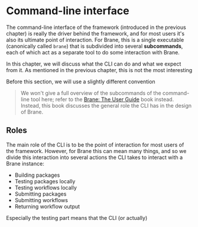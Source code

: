 # Command-line interface
The command-line interface of the framework (introduced in the previous chapter) is really the driver behind the framework, and for most users it's also its ultimate point of interaction. For Brane, this is a single executable (canonically called `brane`) that is subdivided into several **subcommands**, each of which act as a separate tool to do some interaction with Brane.

In this chapter, we will discuss what the CLI can do and what we expect from it. As mentioned in the previous chapter, this is not the most interesting 

Before  this section, we will use a slightly different convention 

> We won't give a full overview of the subcommands of the command-line tool here; refer to the [Brane: The User Guide](https://server.timinc/nl/brane/TODO) book instead. Instead, this book discusses the general role the CLI has in the design of Brane.

## Roles
The main role of the CLI is to be the point of interaction for most users of the framework. However, for Brane this can mean many things, and so we divide this interaction into several actions the CLI takes to interact with a Brane instance:
 - Building packages
 - Testing packages locally
 - Testing workflows locally
 - Submitting packages 
 - Submitting workflows
 - Returning workflow output

Especially the testing part means that the CLI (or actually)
